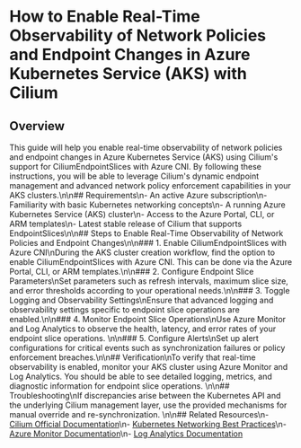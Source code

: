 # How to Enable Real-Time Observability of Network Policies and Endpoint Changes in Azure Kubernetes Service (AKS) with Cilium


## Overview
This guide will help you enable real-time observability of network policies and endpoint changes in Azure Kubernetes Service (AKS) using Cilium's support for CiliumEndpointSlices with Azure CNI. By following these instructions, you will be able to leverage Cilium's dynamic endpoint management and advanced network policy enforcement capabilities in your AKS clusters.\n\n## Requirements\n- An active Azure subscription\n- Familiarity with basic Kubernetes networking concepts\n- A running Azure Kubernetes Service (AKS) cluster\n- Access to the Azure Portal, CLI, or ARM templates\n- Latest stable release of Cilium that supports EndpointSlices\n\n## Steps to Enable Real-Time Observability of Network Policies and Endpoint Changes\n\n### 1. Enable CiliumEndpointSlices with Azure CNI\nDuring the AKS cluster creation workflow, find the option to enable CiliumEndpointSlices with Azure CNI. This can be done via the Azure Portal, CLI, or ARM templates.\n\n### 2. Configure Endpoint Slice Parameters\nSet parameters such as refresh intervals, maximum slice size, and error thresholds according to your operational needs.\n\n### 3. Toggle Logging and Observability Settings\nEnsure that advanced logging and observability settings specific to endpoint slice operations are enabled.\n\n### 4. Monitor Endpoint Slice Operations\nUse Azure Monitor and Log Analytics to observe the health, latency, and error rates of your endpoint slice operations. \n\n### 5. Configure Alerts\nSet up alert configurations for critical events such as synchronization failures or policy enforcement breaches.\n\n## Verification\nTo verify that real-time observability is enabled, monitor your AKS cluster using Azure Monitor and Log Analytics. You should be able to see detailed logging, metrics, and diagnostic information for endpoint slice operations. \n\n## Troubleshooting\nIf discrepancies arise between the Kubernetes API and the underlying Cilium management layer, use the provided mechanisms for manual override and re-synchronization. \n\n## Related Resources\n- [Cilium Official Documentation](https://docs.cilium.io/en/latest/)\n- [Kubernetes Networking Best Practices](https://kubernetes.io/docs/concepts/services-networking/)\n- [Azure Monitor Documentation](https://docs.microsoft.com/en-us/azure/azure-monitor/)\n- [Log Analytics Documentation](https://docs.microsoft.com/en-us/azure/azure-monitor/logs/)